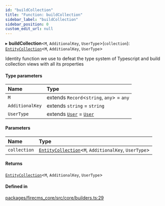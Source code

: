 ```yaml
---
id: "buildCollection"
title: "Function: buildCollection"
sidebar_label: "buildCollection"
sidebar_position: 0
custom_edit_url: null
---
```


▸ **buildCollection**\<`M`, `AdditionalKey`, `UserType`\>(`collection`): [`EntityCollection`](../interfaces/EntityCollection.md)\<`M`, `AdditionalKey`, `UserType`\>

Identity function we use to defeat the type system of Typescript and build
collection views with all its properties

#### Type parameters

| Name | Type |
| :------ | :------ |
| `M` | extends `Record`\<`string`, `any`\> = `any` |
| `AdditionalKey` | extends `string` = `string` |
| `UserType` | extends [`User`](../types/User.md) = [`User`](../types/User.md) |

#### Parameters

| Name | Type |
| :------ | :------ |
| `collection` | [`EntityCollection`](../interfaces/EntityCollection.md)\<`M`, `AdditionalKey`, `UserType`\> |

#### Returns

[`EntityCollection`](../interfaces/EntityCollection.md)\<`M`, `AdditionalKey`, `UserType`\>

#### Defined in

[packages/firecms_core/src/core/builders.ts:29](https://github.com/FireCMSco/firecms/blob/d45f3739/packages/firecms_core/src/core/builders.ts#L29)
